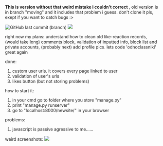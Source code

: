 __This is version without that weird mistake i couldn't correct__
, old version is in branch "moving" and it includes that problem i guess. don't clone it pls, exept if you want to catch bugs :>

<p><img alt="GitHub last commit (branch)" src="https://img.shields.io/github/last-commit/invbeans/django_small_social_net/master?color=9cf&style=flat-square">
<img src="https://img.shields.io/badge/invbeans-%E2%98%86%C2%B0%E2%96%AA%EF%B8%8E%60%D0%BE%20*-blueviolet"></p>

right now my plans: understand how to clean old like-reaction records, (would take long) comments block, validation of inputted info, block list and private accounts, (probably next) add profile pics. lets code 'odnoclassniki' great again

done:
1) custom user urls. it covers every page linked to user
2) validation of user's urls
3) likes button (but not storing problems)

how to start it: 
1) in your cmd go to folder where you store "manage.py"
2) print "manage.py runserver"
3) go to "localhost:8000/newsite/" in your browser

problems:
1) javascript is passive agressive to me...... 

weird screenshots:
<img src="https://user-images.githubusercontent.com/74315761/132953527-28606df4-40c4-4cac-896a-69dd77112647.png" style="max-height:100px;">

